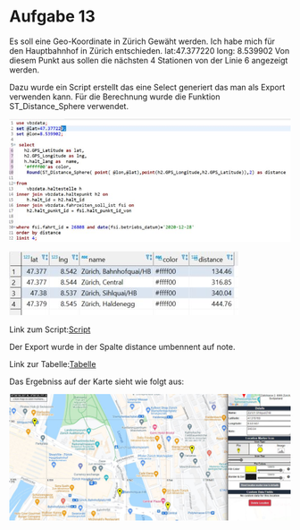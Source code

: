 # Aufgabe 13
Es soll eine Geo-Koordinate in Zürich Gewäht werden. Ich habe mich für den Hauptbahnhof in Zürich entschieden. lat:47.377220 long: 8.539902
Von diesem Punkt aus sollen die nächsten 4 Stationen von der Linie 6 angezeigt werden.

Dazu wurde ein Script erstellt das eine Select generiert das man als Export verwenden kann. Für die Berechnung wurde die Funktion ST_Distance_Sphere verwendet.

![script](/Images/Aufgabe13/script.jpg)

![view](/Images/Aufgabe13/view.jpg)

Link zum Script:[Script](/Scripts/Aufgabe13/next_4_Station.sql)

Der Export wurde in der Spalte distance umbennent auf note.

Link zur Tabelle:[Tabelle](/csv.files/maps.line6.next4station.csv)

Das Ergebniss auf der Karte sieht wie folgt aus:

![mapping](/Images/Aufgabe13/mapping.jpg)